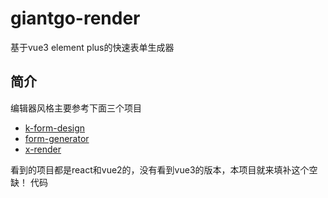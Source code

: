 # giantgo-render
基于vue3 element plus的快速表单生成器
## 简介
编辑器风格主要参考下面三个项目
- [k-form-design](https://github.com/Kchengz/k-form-design)
- [form-generator](https://github.com/JakHuang/form-generator)
- [x-render](https://github.com/alibaba/x-render)

看到的项目都是react和vue2的，没有看到vue3的版本，本项目就来填补这个空缺！
代码
